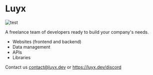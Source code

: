 # Luyx

![test](https://avatars.githubusercontent.com/u/96552233?s=400&u=a4ec57f4c117171e1e4abb292b5713c18bee9319)

A freelance team of developers ready to build your company's needs.

- Websites (frontend and backend)
- Data management
- APIs
- Libraries

Contact us contact@luyx.dev or https://luyx.dev/discord
